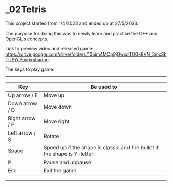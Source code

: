 # _02Tetris

This project started from 1/4/2023 and ended up at 27/5/2023.

The purpose for doing this was to newly learn and practise the C++ and OpenGL's concepts.

Link to preview video and released game: https://drive.google.com/drive/folders/10oim4MCp9jGwxdTOGk8VN_3mxShTUEYu?usp=sharing

The keys to play game:
  _________________________________________________________________________________________________
  |			Key			|							Be used to										|
  |---------------------|---------------------------------------------------------------------------|
  | Up arrow	/ E		| Move up																	|
  | Down arrow  / D		| Move down																	|
  | Right arrow / F		| Move right																|
  | Left arrow  / S		| Rotate																	|
  | Space				| Speed up if the shape is classic and fire bullet if the shape is Y-letter	|
  | P					| Pause and unpause															|
  | Esc					| Exit the game																|
   -------------------------------------------------------------------------------------------------